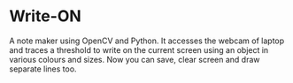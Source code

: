 # Write-ON
A note maker using OpenCV and Python.
It accesses the webcam of laptop and traces a threshold to write on the current screen using an object in various colours and sizes.
Now you can save, clear screen and draw separate lines too.

